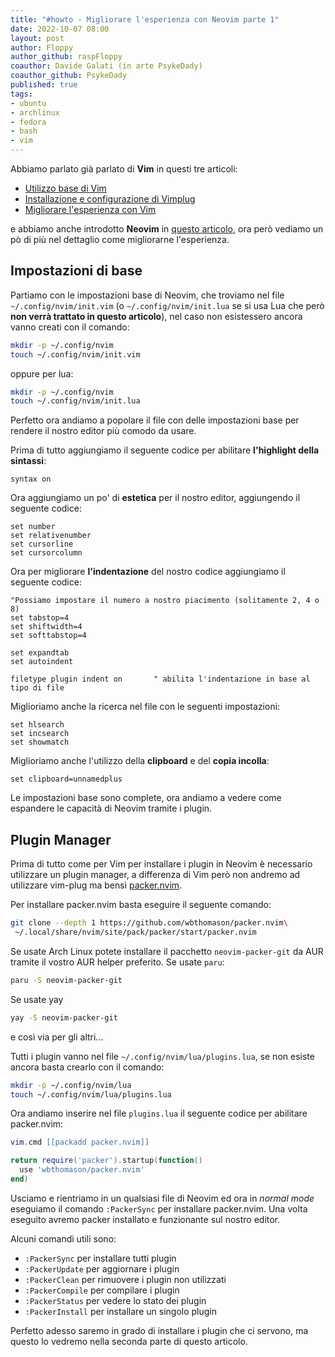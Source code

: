 ```yaml
---
title: "#howto - Migliorare l'esperienza con Neovim parte 1"
date: 2022-10-07 08:00
layout: post 
author: Floppy
author_github: raspFloppy
coauthor: Davide Galati (in arte PsykeDady)
coauthor_github: PsykeDady
published: true
tags:  
- ubuntu 
- archlinux 
- fedora
- bash
- vim
---
```


Abbiamo parlato già parlato di **Vim** in questi tre articoli:
- [Utilizzo base di Vim](https://linuxhub.it/articles/howto-utilizzo-base-di-vim/)  
- [Installazione e configurazione di Vimplug](https://linuxhub.it/articles/howto-installazione-e-configurazione-di-vimplug/)  
- [Migliorare l'esperienza con Vim](https://linuxhub.it/articles/howto-migliorare-l-esperienza-VIM/)  

e abbiamo anche introdotto **Neovim** in [questo articolo](https://linuxhub.it/articles/howto-installare-e-usare-neovim/), ora però vediamo un pò di più nel dettaglio come migliorarne l'esperienza.


## Impostazioni di base

Partiamo con le impostazioni base di Neovim, che troviamo nel file `~/.config/nvim/init.vim` (o `~/.config/nvim/init.lua` se si usa Lua che però **non verrà trattato in questo articolo**), nel caso non esistessero ancora vanno creati con il comando:
```bash
mkdir -p ~/.config/nvim
touch ~/.config/nvim/init.vim
```
oppure per lua:
```bash
mkdir -p ~/.config/nvim
touch ~/.config/nvim/init.lua
```


Perfetto ora andiamo a popolare il file con delle impostazioni base per rendere il nostro editor più comodo da usare.

Prima di tutto aggiungiamo il seguente codice per abilitare **l'highlight della sintassi**:
```vim
syntax on
```

Ora aggiungiamo un po' di **estetica** per il nostro editor, aggiungendo il seguente codice:

```vim
set number
set relativenumber
set cursorline
set cursorcolumn
```

Ora per migliorare **l'indentazione** del nostro codice aggiungiamo il seguente codice:


```vim
"Possiamo impostare il numero a nostro piacimento (solitamente 2, 4 o 8)
set tabstop=4                   
set shiftwidth=4                
set softtabstop=4               

set expandtab                   
set autoindent

filetype plugin indent on       " abilita l'indentazione in base al tipo di file
```

Miglioriamo anche la ricerca nel file con le seguenti impostazioni:

```vim
set hlsearch
set incsearch
set showmatch
```

Miglioriamo anche l'utilizzo della **clipboard** e del **copia incolla**:
```vim
set clipboard=unnamedplus

```


Le impostazioni base sono complete, ora andiamo a vedere come espandere le capacità di Neovim tramite i plugin.



## Plugin Manager

Prima di tutto come per Vim per installare i plugin in Neovim è necessario utilizzare un plugin manager, a differenza di Vim però non andremo ad utilizzare vim-plug ma bensì [packer.nvim](https://github.com/wbthomason/packer.nvim).

Per installare packer.nvim basta eseguire il seguente comando:

```bash
git clone --depth 1 https://github.com/wbthomason/packer.nvim\
 ~/.local/share/nvim/site/pack/packer/start/packer.nvim
```

Se usate Arch Linux potete installare il pacchetto `neovim-packer-git` da AUR tramite il vostro AUR helper preferito. Se usate `paru`: 

```bash
paru -S neovim-packer-git
```

Se usate yay
```bash
yay -S neovim-packer-git
```

e così via per gli altri...


Tutti i plugin vanno nel file `~/.config/nvim/lua/plugins.lua`, se non esiste ancora basta crearlo con il comando:
```bash
mkdir -p ~/.config/nvim/lua
touch ~/.config/nvim/lua/plugins.lua
```

Ora andiamo inserire nel file `plugins.lua` il seguente codice per abilitare packer.nvim:
```lua
vim.cmd [[packadd packer.nvim]]

return require('packer').startup(function()
  use 'wbthomason/packer.nvim'
end)
```

Usciamo e rientriamo in un qualsiasi file di Neovim ed ora in *normal mode* eseguiamo il comando `:PackerSync` per installare packer.nvim.
Una volta eseguito avremo packer installato e funzionante sul nostro editor.

Alcuni comandi utili sono:
- `:PackerSync` per installare tutti plugin
- `:PackerUpdate` per aggiornare i plugin
- `:PackerClean` per rimuovere i plugin non utilizzati
- `:PackerCompile` per compilare i plugin
- `:PackerStatus` per vedere lo stato dei plugin
- `:PackerInstall` per installare un singolo plugin


Perfetto adesso saremo in grado di installare i plugin che ci servono, ma questo lo vedremo nella seconda parte di questo articolo.


 


